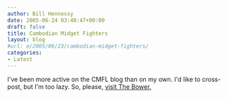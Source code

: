 ```yaml
---
author: Bill Hennessy
date: 2005-06-24 03:48:47+00:00
draft: false
title: Cambodian Midget Fighters
layout: blog
#url: e/2005/06/23/cambodian-midget-fighters/
categories:
- Latest
---
```


I've been more active on the CMFL blog than on my own.  I'd like to cross-post, but I'm too lazy.  So, please, [visit The Bower.](https://thebower.blogspot.com/)
